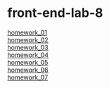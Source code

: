 # front-end-lab-8

<a href="https://demjanua.github.io/front-end-lab-8/homework_01">homework_01</a><br/>
<a href="https://demjanua.github.io/front-end-lab-8/homework_02">homework_02</a><br/>
<a href="https://demjanua.github.io/front-end-lab-8/homework_03">homework_03</a><br/>
<a href="https://demjanua.github.io/front-end-lab-8/homework_04">homework_04</a><br/>
<a href="https://demjanua.github.io/front-end-lab-8/homework_05">homework_05</a><br/>
<a href="https://demjanua.github.io/front-end-lab-8/homework_06">homework_06</a><br/>
<a href="https://demjanua.github.io/front-end-lab-8/homework_07">homework_07</a><br/>